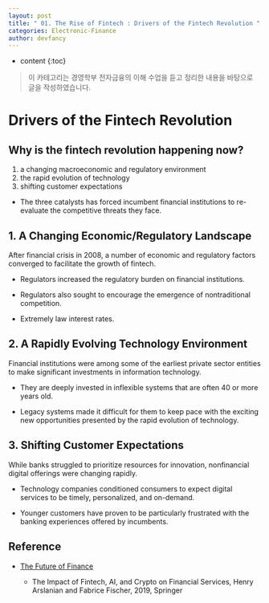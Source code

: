 ```yaml
---
layout: post
title: " 01. The Rise of Fintech : Drivers of the Fintech Revolution "
categories: Electronic-Finance
author: devfancy
---
```

* content
{:toc}

> 이 카테고리는 경영학부 전자금융의 이해 수업을 듣고 정리한 내용을 바탕으로 글을 작성하였습니다.


# Drivers of the Fintech Revolution

## Why is the fintech revolution happening now?

1. a changing macroeconomic and regulatory environment
2. the rapid evolution of technology
3. shifting customer expectations

* The three catalysts has forced incumbent financial institutions to re-evaluate the competitive threats they face.

## 1. A Changing Economic/Regulatory Landscape

After financial crisis in 2008, a number of economic and regulatory factors converged to facilitate the growth of fintech.

* Regulators increased the regulatory burden on financial institutions.

* Regulators also sought to encourage the emergence of nontraditional competition.

* Extremely law interest rates.

## 2. A Rapidly Evolving Technology Environment

Financial institutions were among some of the earliest private sector entities to make significant investments in information technology.

* They are deeply invested in inflexible systems that are often 40 or more years old.

* Legacy systems made it difficult for them to keep pace with the exciting new opportunities presented by the rapid evolution of technology.

## 3. Shifting Customer Expectations

While banks struggled to prioritize resources for innovation, nonfinancial digital offerings were changing rapidly.

* Technology companies conditioned consumers to expect digital services to be timely, personalized, and on-demand.

* Younger customers have proven to be particularly frustrated with the banking experiences offered by incumbents.


## Reference

* [The Future of Finance](https://link.springer.com/book/10.1007/978-3-030-14533-0)

    * The Impact of Fintech, AI, and Crypto on Financial Services, Henry Arslanian and Fabrice Fischer, 2019, Springer